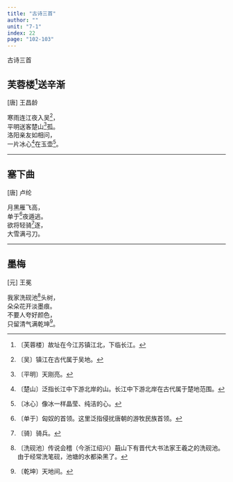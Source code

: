 ```yaml
---
title: "古诗三首"
author: ""
unit: "7-1"
index: 22
page: "102-103"
---
```


古诗三首

## 芙蓉楼[^a-1]送辛渐

[唐] 王昌龄

寒雨连江夜入吴[^a-2]，  
平明送客楚山[^a-3]孤。  
洛阳亲友如相问，  
一片冰心[^a-4]在玉壶[^a-5]。  

[^a-1]: 〔芙蓉楼〕故址在今江苏镇江北，下临长江。
[^a-2]: 〔吴〕镇江在古代属于吴地。
[^a-3]: 〔平明〕天刚亮。
[^a-4]: 〔楚山〕泛指长江中下游北岸的山。长江中下游北岸在古代属于楚地范围。
[^a-5]: 〔冰心〕像冰一样晶莹、纯洁的心。

---

## 塞下曲

[唐] 卢纶

月黑雁飞高，  
单于[^b-1]夜遁逃。  
欲将轻骑[^b-2]逐，  
大雪满弓刀。  

[^b-1]: 〔单于〕匈奴的首领。这里泛指侵扰唐朝的游牧民族首领。
[^b-2]: 〔骑〕骑兵。

---

## 墨梅

[元] 王冕

我家洗砚池[^c-1]头树，  
朵朵花开淡墨痕。  
不要人夸好颜色，  
只留清气满乾坤[^c-2]。  

[^c-1]: 〔洗砚池〕传说会稽（今浙江绍兴）蕺山下有晋代大书法家王羲之的洗砚池。由于经常洗笔砚，池塘的水都染黑了。
[^c-2]: 〔乾坤〕天地间。
